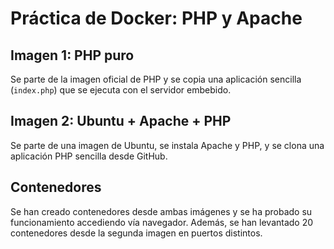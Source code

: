 # Práctica de Docker: PHP y Apache

## Imagen 1: PHP puro

Se parte de la imagen oficial de PHP y se copia una aplicación sencilla (`index.php`) que se ejecuta con el servidor embebido.

## Imagen 2: Ubuntu + Apache + PHP

Se parte de una imagen de Ubuntu, se instala Apache y PHP, y se clona una aplicación PHP sencilla desde GitHub.

## Contenedores

Se han creado contenedores desde ambas imágenes y se ha probado su funcionamiento accediendo vía navegador. Además, se han levantado 20 contenedores desde la segunda imagen en puertos distintos.

